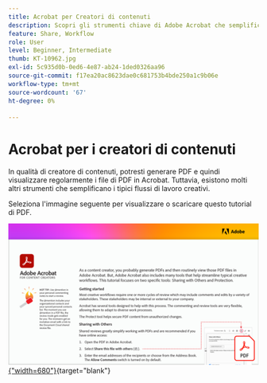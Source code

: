 ```yaml
---
title: Acrobat per Creatori di contenuti
description: Scopri gli strumenti chiave di Adobe Acrobat che semplificano i flussi di lavoro creativi
feature: Share, Workflow
role: User
level: Beginner, Intermediate
thumb: KT-10962.jpg
exl-id: 5c935d0b-0ed6-4e87-ab24-1ded0326aa96
source-git-commit: f17ea20ac8623dae0c681753b4bde250a1c9b06e
workflow-type: tm+mt
source-wordcount: '67'
ht-degree: 0%

---
```


# Acrobat per i creatori di contenuti

In qualità di creatore di contenuti, potresti generare PDF e quindi visualizzare regolarmente i file di PDF in Acrobat. Tuttavia, esistono molti altri strumenti che semplificano i tipici flussi di lavoro creativi.

Seleziona l&#39;immagine seguente per visualizzare o scaricare questo tutorial di PDF.

[![Immagine della prima pagina dell&#39;esercitazione](assets/Acrobatforcontentcreators.png){&quot;width=680&quot;}](assets/Acrobat-for-Content-Creators.pdf){target="blank"}
